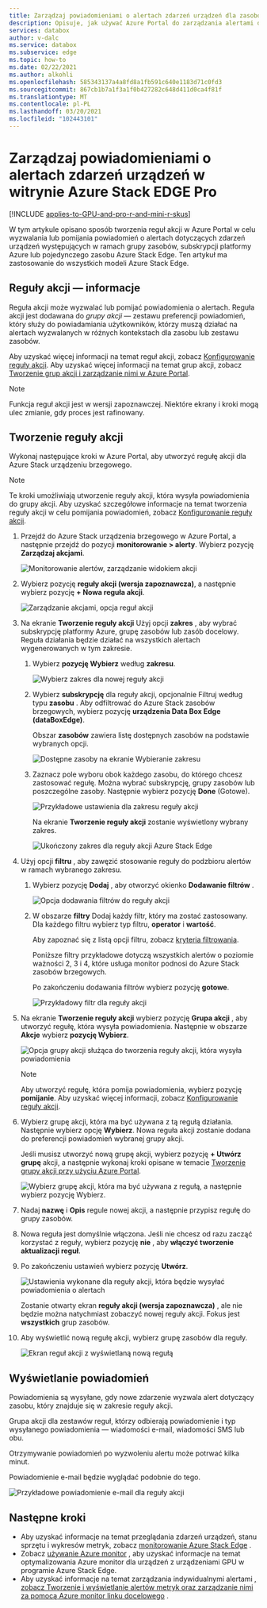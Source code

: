```yaml
---
title: Zarządzaj powiadomieniami o alertach zdarzeń urządzeń dla zasobów usługi Azure Stack EDGE Pro | Microsoft Docs
description: Opisuje, jak używać Azure Portal do zarządzania alertami dla zdarzeń urządzeń w Azure Stack zasobów brzegowych Pro.
services: databox
author: v-dalc
ms.service: databox
ms.subservice: edge
ms.topic: how-to
ms.date: 02/22/2021
ms.author: alkohli
ms.openlocfilehash: 585343137a4a8fd8a1fb591c640e1183d71c0fd3
ms.sourcegitcommit: 867cb1b7a1f3a1f0b427282c648d411d0ca4f81f
ms.translationtype: MT
ms.contentlocale: pl-PL
ms.lasthandoff: 03/20/2021
ms.locfileid: "102443101"
---
```

# <a name="manage-device-event-alert-notifications-on-azure-stack-edge-pro-resources"></a>Zarządzaj powiadomieniami o alertach zdarzeń urządzeń w witrynie Azure Stack EDGE Pro

[!INCLUDE [applies-to-GPU-and-pro-r-and-mini-r-skus](../../includes/azure-stack-edge-applies-to-gpu-pro-r-mini-r-sku.md)]

W tym artykule opisano sposób tworzenia reguł akcji w Azure Portal w celu wyzwalania lub pomijania powiadomień o alertach dotyczących zdarzeń urządzeń występujących w ramach grupy zasobów, subskrypcji platformy Azure lub pojedynczego zasobu Azure Stack Edge. Ten artykuł ma zastosowanie do wszystkich modeli Azure Stack Edge.  

## <a name="about-action-rules"></a>Reguły akcji — informacje

Reguła akcji może wyzwalać lub pomijać powiadomienia o alertach. Reguła akcji jest dodawana do *grupy akcji* — zestawu preferencji powiadomień, który służy do powiadamiania użytkowników, którzy muszą działać na alertach wyzwalanych w różnych kontekstach dla zasobu lub zestawu zasobów.

Aby uzyskać więcej informacji na temat reguł akcji, zobacz [Konfigurowanie reguły akcji](../azure-monitor/alerts/alerts-action-rules.md?tabs=portal#configuring-an-action-rule). Aby uzyskać więcej informacji na temat grup akcji, zobacz [Tworzenie grup akcji i zarządzanie nimi w Azure Portal](../azure-monitor/alerts/action-groups.md).

> [!NOTE]
> Funkcja reguł akcji jest w wersji zapoznawczej. Niektóre ekrany i kroki mogą ulec zmianie, gdy proces jest rafinowany.


## <a name="create-an-action-rule"></a>Tworzenie reguły akcji

Wykonaj następujące kroki w Azure Portal, aby utworzyć regułę akcji dla Azure Stack urządzeniu brzegowego.

> [!NOTE]
> Te kroki umożliwiają utworzenie reguły akcji, która wysyła powiadomienia do grupy akcji. Aby uzyskać szczegółowe informacje na temat tworzenia reguły akcji w celu pomijania powiadomień, zobacz [Konfigurowanie reguły akcji](../azure-monitor/alerts/alerts-action-rules.md?tabs=portal#configuring-an-action-rule).

1. Przejdź do Azure Stack urządzenia brzegowego w Azure Portal, a następnie przejdź do pozycji **monitorowanie > alerty**. Wybierz pozycję **Zarządzaj akcjami**.

   ![Monitorowanie alertów, zarządzanie widokiem akcji](media/azure-stack-edge-gpu-manage-device-event-alert-notifications/action-rules-open-view-01.png)

2. Wybierz pozycję **reguły akcji (wersja zapoznawcza)**, a następnie wybierz pozycję **+ Nowa reguła akcji**.

   ![Zarządzanie akcjami, opcja reguł akcji](media/azure-stack-edge-gpu-manage-device-event-alert-notifications/action-rules-open-view-02.png)

3. Na ekranie **Tworzenie reguły akcji** Użyj opcji **zakres** , aby wybrać subskrypcję platformy Azure, grupę zasobów lub zasób docelowy. Reguła działania będzie działać na wszystkich alertach wygenerowanych w tym zakresie.

   1. Wybierz **pozycję Wybierz** według **zakresu**.

      ![Wybierz zakres dla nowej reguły akcji](media/azure-stack-edge-gpu-manage-device-event-alert-notifications/new-action-rule-scope-01.png)

   2. Wybierz **subskrypcję** dla reguły akcji, opcjonalnie Filtruj według typu **zasobu** . Aby odfiltrować do Azure Stack zasobów brzegowych, wybierz pozycję **urządzenia Data Box Edge (dataBoxEdge)**.

      Obszar **zasobów** zawiera listę dostępnych zasobów na podstawie wybranych opcji.
  
      ![Dostępne zasoby na ekranie Wybieranie zakresu](media/azure-stack-edge-gpu-manage-device-event-alert-notifications/new-action-rule-scope-02.png)

   3. Zaznacz pole wyboru obok każdego zasobu, do którego chcesz zastosować regułę. Można wybrać subskrypcję, grupy zasobów lub poszczególne zasoby. Następnie wybierz pozycję **Done** (Gotowe).

      ![Przykładowe ustawienia dla zakresu reguły akcji](media/azure-stack-edge-gpu-manage-device-event-alert-notifications/new-action-rule-scope-03.png)

      Na ekranie **Tworzenie reguły akcji** zostanie wyświetlony wybrany zakres.

      ![Ukończony zakres dla reguły akcji Azure Stack Edge](media/azure-stack-edge-gpu-manage-device-event-alert-notifications/new-action-rule-scope-04.png)

4. Użyj opcji **filtru** , aby zawęzić stosowanie reguły do podzbioru alertów w ramach wybranego zakresu.

   1. Wybierz pozycję **Dodaj** , aby otworzyć okienko **Dodawanie filtrów** .

      ![Opcja dodawania filtrów do reguły akcji](media/azure-stack-edge-gpu-manage-device-event-alert-notifications/new-action-rule-filter-01.png)

   2. W obszarze **filtry** Dodaj każdy filtr, który ma zostać zastosowany. Dla każdego filtru wybierz typ filtru, **operator** i **wartość**.
   
      Aby zapoznać się z listą opcji filtru, zobacz [kryteria filtrowania](../azure-monitor/alerts/alerts-action-rules.md?tabs=portal#filter-criteria).

      Poniższe filtry przykładowe dotyczą wszystkich alertów o poziomie ważności 2, 3 i 4, które usługa monitor podnosi do Azure Stack zasobów brzegowych.

      Po zakończeniu dodawania filtrów wybierz pozycję **gotowe**.
   
      ![Przykładowy filtr dla reguły akcji](media/azure-stack-edge-gpu-manage-device-event-alert-notifications/new-action-rule-filter-02.png)

5. Na ekranie **Tworzenie reguły akcji** wybierz pozycję **Grupa akcji** , aby utworzyć regułę, która wysyła powiadomienia. Następnie w obszarze **Akcje** wybierz **pozycję Wybierz**.

   ![Opcja grupy akcji służąca do tworzenia reguły akcji, która wysyła powiadomienia](media/azure-stack-edge-gpu-manage-device-event-alert-notifications/new-action-rule-action-group-01.png)

   > [!NOTE]
   > Aby utworzyć regułę, która pomija powiadomienia, wybierz pozycję **pomijanie**. Aby uzyskać więcej informacji, zobacz [Konfigurowanie reguły akcji](../azure-monitor/alerts/alerts-action-rules.md?tabs=portal#configuring-an-action-rule).

6. Wybierz grupę akcji, która ma być używana z tą regułą działania. Następnie wybierz opcję **Wybierz**. Nowa reguła akcji zostanie dodana do preferencji powiadomień wybranej grupy akcji.

   Jeśli musisz utworzyć nową grupę akcji, wybierz pozycję **+ Utwórz grupę** akcji, a następnie wykonaj kroki opisane w temacie [Tworzenie grupy akcji przy użyciu Azure Portal](../azure-monitor/alerts/action-groups.md#create-an-action-group-by-using-the-azure-portal).

   ![Wybierz grupę akcji, która ma być używana z regułą, a następnie wybierz pozycję Wybierz.](media/azure-stack-edge-gpu-manage-device-event-alert-notifications/new-action-rule-action-group-02.png)

7. Nadaj **nazwę** i **Opis** regule nowej akcji, a następnie przypisz regułę do grupy zasobów.

9. Nowa reguła jest domyślnie włączona. Jeśli nie chcesz od razu zacząć korzystać z reguły, wybierz pozycję **nie** , aby **włączyć tworzenie aktualizacji reguł**.

10. Po zakończeniu ustawień wybierz pozycję **Utwórz**.

    ![Ustawienia wykonane dla reguły akcji, która będzie wysyłać powiadomienia o alertach](media/azure-stack-edge-gpu-manage-device-event-alert-notifications/new-action-rule-completed-settings.png)

    Zostanie otwarty ekran **reguły akcji (wersja zapoznawcza)** , ale nie będzie można natychmiast zobaczyć nowej reguły akcji. Fokus jest **wszystkich** grup zasobów.

11. Aby wyświetlić nową regułę akcji, wybierz grupę zasobów dla reguły.

    ![Ekran reguł akcji z wyświetlaną nową regułą](media/azure-stack-edge-gpu-manage-device-event-alert-notifications/new-action-rule-displayed.png)


## <a name="view-notifications"></a>Wyświetlanie powiadomień

Powiadomienia są wysyłane, gdy nowe zdarzenie wyzwala alert dotyczący zasobu, który znajduje się w zakresie reguły akcji.

Grupa akcji dla zestawów reguł, którzy odbierają powiadomienie i typ wysyłanego powiadomienia — wiadomości e-mail, wiadomości SMS lub obu.

Otrzymywanie powiadomień po wyzwoleniu alertu może potrwać kilka minut.

Powiadomienie e-mail będzie wyglądać podobnie do tego.

![Przykładowe powiadomienie e-mail dla reguły akcji](media/azure-stack-edge-gpu-manage-device-event-alert-notifications/sample-action-rule-email-notification.png)


## <a name="next-steps"></a>Następne kroki

<!-- - See [Create and manage action groups in the Azure portal](../azure-monitor/alerts/action-groups.md) for guidance on creating a new action group.
- See [Configure an action rule](../azure-monitor/alerts/alerts-action-rules.md?tabs=portal#configuring-an-action-rule) for more info about creating action rules that send or suppress alert notifications. -2 bullets referenced above. Making room for local tasks in "Next Steps." --> 
- Aby uzyskać informacje na temat przeglądania zdarzeń urządzeń, stanu sprzętu i wykresów metryk, zobacz [monitorowanie Azure Stack Edge](azure-stack-edge-monitor.md) . 
- Zobacz [używanie Azure monitor](azure-stack-edge-gpu-enable-azure-monitor.md) , aby uzyskać informacje na temat optymalizowania Azure monitor dla urządzeń z urządzeniami GPU w programie Azure Stack Edge.
- Aby uzyskać informacje na temat zarządzania indywidualnymi alertami [, zobacz Tworzenie i wyświetlanie alertów metryk oraz zarządzanie nimi za pomocą Azure monitor linku docelowego](../azure-monitor/alerts/alerts-metric.md) .